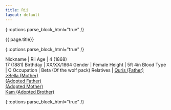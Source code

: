 ```yaml
---
title: Rii
layout: default
---
```


{::options parse_block_html="true" /}

<div class="row">
<div class="col-md-3">
<div class="panel panel-default no-padding">
<div class="panel-heading">
{{ page.title}}
</div>
<div class="panel-body">
</div>
<div class="panel-body">
  
{::options parse_block_html="true" /}

Nickname | Rii
Age | 4 (1868) <br /> 17 (1881)
Birthday | XX/XX/1864
Gender | Female
Height | 5ft 4in
Blood Type | O
Occupation | Beta (Of the wolf pack)
Relatives | [Quris (Father)]() <br /> [>Bella (Mother)]() <br /> [ (Adopted Father)]() <br /> [ (Adopted Mother)]() <br /> [Kam (Adopted Brother)](/characters-kam.html)

</div>
</div>
</div>
<div class="col-md-9">
  
{::options parse_block_html="true" /}

</div>
</div>
